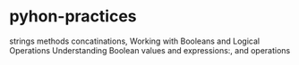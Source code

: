 # pyhon-practices
strings methods concatinations, Working with Booleans and Logical Operations Understanding Boolean values and expressions:, and operations
